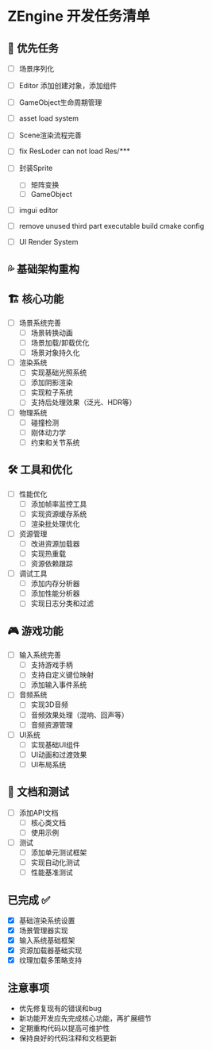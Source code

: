 # ZEngine 开发任务清单

## 🚀 优先任务

- [ ] 场景序列化
- [ ] Editor 添加创建对象，添加组件
- [ ] GameObject生命周期管理
- [ ] asset load system
- [ ] Scene渲染流程完善
-  [ ] fix ResLoder can not load Res/***
- [ ] 封装Sprite
  - [ ] 矩阵变换
  - [ ] GameObject
- [ ] imgui editor
- [ ] remove unused third part executable build cmake config

- [ ] UI Render System


## 💦 基础架构重构

## 🏗️ 核心功能

- [ ] 场景系统完善
  - [ ] 场景转换动画
  - [ ] 场景加载/卸载优化
  - [ ] 场景对象持久化

- [ ] 渲染系统
  - [ ] 实现基础光照系统
  - [ ] 添加阴影渲染
  - [ ] 实现粒子系统
  - [ ] 支持后处理效果（泛光、HDR等）

- [ ] 物理系统
  - [ ] 碰撞检测
  - [ ] 刚体动力学
  - [ ] 约束和关节系统

## 🛠️ 工具和优化

- [ ] 性能优化
  - [ ] 添加帧率监控工具
  - [ ] 实现资源缓存系统
  - [ ] 渲染批处理优化

- [ ] 资源管理
  - [ ] 改进资源加载器
  - [ ] 实现热重载
  - [ ] 资源依赖跟踪

- [ ] 调试工具
  - [ ] 添加内存分析器
  - [ ] 添加性能分析器
  - [ ] 实现日志分类和过滤

## 🎮 游戏功能

- [ ] 输入系统完善
  - [ ] 支持游戏手柄
  - [ ] 支持自定义键位映射
  - [ ] 添加输入事件系统

- [ ] 音频系统
  - [ ] 实现3D音频
  - [ ] 音频效果处理（混响、回声等）
  - [ ] 音频资源管理

- [ ] UI系统
  - [ ] 实现基础UI组件
  - [ ] UI动画和过渡效果
  - [ ] UI布局系统

## 📝 文档和测试

- [ ] 添加API文档
  - [ ] 核心类文档
  - [ ] 使用示例

- [ ] 测试
  - [ ] 添加单元测试框架
  - [ ] 实现自动化测试
  - [ ] 性能基准测试

## 已完成 ✅

- [x] 基础渲染系统设置
- [x] 场景管理器实现
- [x] 输入系统基础框架
- [x] 资源加载器基础实现
- [x] 纹理加载多策略支持

## 注意事项

- 优先修复现有的错误和bug
- 新功能开发应先完成核心功能，再扩展细节
- 定期重构代码以提高可维护性
- 保持良好的代码注释和文档更新
